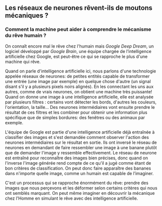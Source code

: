## Les réseaux de neurones rêvent-ils de moutons mécaniques ?

### Comment la machine peut aider à comprendre le mécanisme du rêve humain ?

On connaît encore mal le rêve chez l'humain mais *Google Deep Dream*, un logiciel développé par *Google Brain*, une équipe chargée de l’intelligence artificielle chez Google, est peut-être ce qui se rapproche le plus d'une machine qui rêve.

Quand on parle d'intelligence artificielle ici, nous parlons d'une technologie appelée réseaux de neurones: de petites entités capable de transformer une entrée (une image par exemple) en quelque chose d'autre (un signal disant s'il y a plusieurs pixels noirs alignés). En les connectant les uns aux autres, comme de vrais neurones, on obtient une machine très puissante! Quand on donne une image à une intelligence artificielle, elle est analysée par plusieurs filtres : certains vont détecter les bords, d'autres les couleurs, l'orientation, la taille... Des neurones intermédiaires vont ensuite prendre le résultat de ces filtres et les combiner pour obtenir une information plus spécifique que de simples bordures: des fenêtres ou des animaux par exemple.

L'équipe de Google est partie d'une intelligence artificielle déjà entraînée à classifier des images et s'est demandée comment observer l'action des neurones intermédiaires sur le résultat en sortie. Ils ont inversé le réseau de neurones en demandant de faire ressembler une image à une banane plutôt que de demander l'image y ressemble effectivement. Le réseau de neurone est entraîné pour reconnaître des images bien précises, donc quand on l'inverse l'image générée rend compte de ce qu'il a jugé comme étant de bon critères de classification. On peut donc faire apparaître des bananes dans n'importe quelle image, comme un humain est capable de l’imaginer.

C'est un processus qui se rapproche énormément du rêve: prendre des images que nous perçevons et les déformer selon certains critères qui nous ont semblés marquant. On peut même imaginer en découvrir la mécanique chez l'Homme en simulant le rêve avec des intelligence artificielle.

